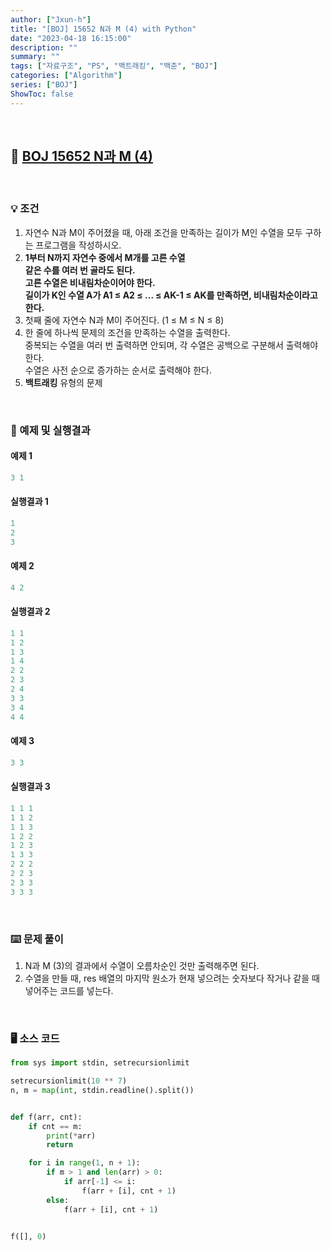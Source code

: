 ```yaml
---
author: ["Jxun-h"]
title: "[BOJ] 15652 N과 M (4) with Python"
date: "2023-04-18 16:15:00"
description: ""
summary: ""
tags: ["자료구조", "PS", "백트래킹", "백준", "BOJ"]
categories: ["Algorithm"]
series: ["BOJ"]
ShowToc: false
---
```


<br>

## 📌 <a href="https://www.acmicpc.net/problem/15652" target="_blank">BOJ 15652 N과 M (4)</a>

<br>

### 💡 조건

1.  자연수 N과 M이 주어졌을 때, 아래 조건을 만족하는 길이가 M인 수열을 모두 구하는 프로그램을 작성하시오.
2.  **1부터 N까지 자연수 중에서 M개를 고른 수열  
    같은 수를 여러 번 골라도 된다.  
    고른 수열은 비내림차순이어야 한다.  
    길이가 K인 수열 A가 A1 ≤ A2 ≤ ... ≤ AK-1 ≤ AK를 만족하면, 비내림차순이라고 한다.**
3.  첫째 줄에 자연수 N과 M이 주어진다. (1 ≤ M ≤ N ≤ 8)
4.  한 줄에 하나씩 문제의 조건을 만족하는 수열을 출력한다.  
    중복되는 수열을 여러 번 출력하면 안되며, 각 수열은 공백으로 구분해서 출력해야 한다.  
    수열은 사전 순으로 증가하는 순서로 출력해야 한다.
5.  **백트래킹** 유형의 문제

<br>

### 🔖 예제 및 실행결과

#### 예제 1

```py
3 1
```

#### 실행결과 1

```py
1
2
3
```

#### 예제 2

```py
4 2
```

#### 실행결과 2

```py
1 1
1 2
1 3
1 4
2 2
2 3
2 4
3 3
3 4
4 4
```

#### 예제 3

```py
3 3
```

#### 실행결과 3

```py
1 1 1
1 1 2
1 1 3
1 2 2
1 2 3
1 3 3
2 2 2
2 2 3
2 3 3
3 3 3
```

<br>

### ⌨️ 문제 풀이

1.  N과 M (3)의 결과에서 수열이 오름차순인 것만 출력해주면 된다.
2.  수열을 만들 때, res 배열의 마지막 원소가 현재 넣으려는 숫자보다 작거나 같을 때 넣어주는 코드를 넣는다.

<br>

### 🖥 소스 코드

```py
from sys import stdin, setrecursionlimit

setrecursionlimit(10 ** 7)
n, m = map(int, stdin.readline().split())


def f(arr, cnt):
    if cnt == m:
        print(*arr)
        return

    for i in range(1, n + 1):
        if m > 1 and len(arr) > 0:
            if arr[-1] <= i:
                f(arr + [i], cnt + 1)
        else:
            f(arr + [i], cnt + 1)


f([], 0)
```